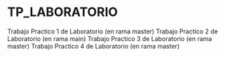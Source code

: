 # TP_LABORATORIO
Trabajo Practico 1 de Laboratorio (en rama master)
Trabajo Practico 2 de Laboratorio (en rama main)
Trabajo Practico 3 de Laboratorio (en rama master)
Trabajo Practico 4 de Laboratorio (en rama master)
